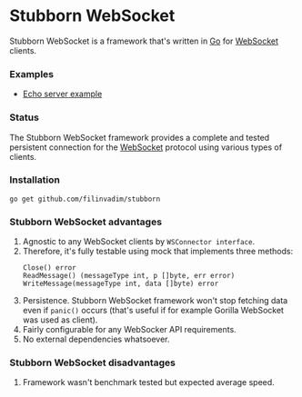 # Stubborn WebSocket

Stubborn WebSocket is a framework that's written in [Go](http://golang.org/) for
[WebSocket](http://www.rfc-editor.org/rfc/rfc6455.txt) clients.

### Examples

* [Echo server example](https://github.com/filinvadim/stubborn/tree/master/example/main.go)

### Status

The Stubborn WebSocket framework provides a complete and tested persistent connection for 
the [WebSocket](http://www.rfc-editor.org/rfc/rfc6455.txt) protocol using various types of clients. 

### Installation

    go get github.com/filinvadim/stubborn

### Stubborn WebSocket advantages

1. Agnostic to any WebSocket clients by ```WSConnector interface```.
2. Therefore, it's fully testable using mock that implements three methods:
   ```
   Close() error
   ReadMessage() (messageType int, p []byte, err error)
   WriteMessage(messageType int, data []byte) error
   ```
3. Persistence. Stubborn WebSocket framework won't stop fetching data even if `panic()` occurs
   (that's useful if for example Gorilla WebSocket was used as client).
4. Fairly configurable for any WebSocker API requirements.
5. No external dependencies whatsoever.

### Stubborn WebSocket disadvantages

1. Framework wasn't benchmark tested but expected average speed.